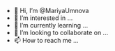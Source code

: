 - 👋 Hi, I’m @MariyaUmnova
- 👀 I’m interested in ...
- 🌱 I’m currently learning ...
- 💞️ I’m looking to collaborate on ...
- 📫 How to reach me ...

<!---
MariyaUmnova/MariyaUmnova is a ✨ special ✨ repository because its `README.md` (this file) appears on your GitHub profile.
You can click the Preview link to take a look at your changes.
--->
